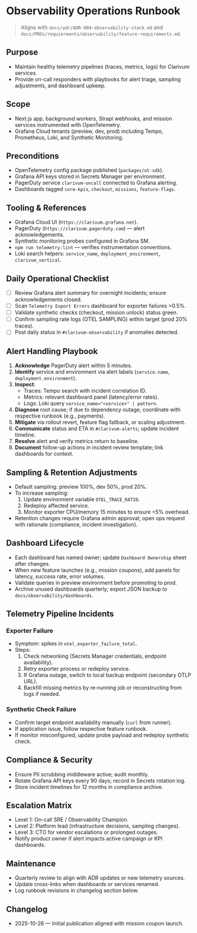 # Observability Operations Runbook

> Aligns with `docs/adr/ADR-004-observability-stack.md` and `docs/PRDs/requierments/observability/feature-requirements.md`.

## Purpose
- Maintain healthy telemetry pipelines (traces, metrics, logs) for Clarivum services.
- Provide on-call responders with playbooks for alert triage, sampling adjustments, and dashboard upkeep.

## Scope
- Next.js app, background workers, Strapi webhooks, and mission services instrumented with OpenTelemetry.
- Grafana Cloud tenants (preview, dev, prod) including Tempo, Prometheus, Loki, and Synthetic Monitoring.

## Preconditions
- OpenTelemetry config package published (`packages/ot-sdk`).
- Grafana API keys stored in Secrets Manager per environment.
- PagerDuty service `clarivum-oncall` connected to Grafana alerting.
- Dashboards tagged `core-kpis`, `checkout`, `missions`, `feature-flags`.

## Tooling & References
- Grafana Cloud UI (`https://clarivum.grafana.net`).
- PagerDuty (`https://clarivum.pagerduty.com`) — alert acknowledgements.
- Synthetic monitoring probes configured in Grafana SM.
- `npm run telemetry:lint` — verifies instrumentation conventions.
- Loki search helpers: `service_name`, `deployment_environment`, `clarivum_vertical`.

## Daily Operational Checklist
- [ ] Review Grafana alert summary for overnight incidents; ensure acknowledgements closed.
- [ ] Scan `Telemetry Export Errors` dashboard for exporter failures >0.5%.
- [ ] Validate synthetic checks (checkout, mission unlock) status green.
- [ ] Confirm sampling rate logs (OTEL SAMPLING) within target (prod 20% traces).
- [ ] Post daily status in `#clarivum-observability` if anomalies detected.

## Alert Handling Playbook
1. **Acknowledge** PagerDuty alert within 5 minutes.
2. **Identify** service and environment via alert labels (`service.name`, `deployment.environment`).
3. **Inspect**:
   - Traces: Tempo search with incident correlation ID.
   - Metrics: relevant dashboard panel (latency/error rates).
   - Logs: Loki query `service_name="<service>" | pattern`.
4. **Diagnose** root cause; if due to dependency outage, coordinate with respective runbook (e.g., payments).
5. **Mitigate** via rollout revert, feature flag fallback, or scaling adjustment.
6. **Communicate** status and ETA in `#clarivum-alerts`; update incident timeline.
7. **Resolve** alert and verify metrics return to baseline.
8. **Document** follow-up actions in incident review template; link dashboards for context.

## Sampling & Retention Adjustments
- Default sampling: preview 100%, dev 50%, prod 20%.
- To increase sampling:
  1. Update environment variable `OTEL_TRACE_RATIO`.
  2. Redeploy affected service.
  3. Monitor exporter CPU/memory 15 minutes to ensure <5% overhead.
- Retention changes require Grafana admin approval; open ops request with rationale (compliance, incident investigation).

## Dashboard Lifecycle
- Each dashboard has named owner; update `Dashboard Ownership` sheet after changes.
- When new feature launches (e.g., mission coupons), add panels for latency, success rate, error volumes.
- Validate queries in preview environment before promoting to prod.
- Archive unused dashboards quarterly; export JSON backup to `docs/observability/dashboards`.

## Telemetry Pipeline Incidents
### Exporter Failure
- Symptom: spikes in `otel_exporter_failure_total`.
- Steps:
  1. Check networking (Secrets Manager credentials, endpoint availability).
  2. Retry exporter process or redeploy service.
  3. If Grafana outage, switch to local backup endpoint (secondary OTLP URL).
  4. Backfill missing metrics by re-running job or reconstructing from logs if needed.

### Synthetic Check Failure
- Confirm target endpoint availability manually (`curl` from runner).
- If application issue, follow respective feature runbook.
- If monitor misconfigured, update probe payload and redeploy synthetic check.

## Compliance & Security
- Ensure PII scrubbing middleware active; audit monthly.
- Rotate Grafana API keys every 90 days; record in Secrets rotation log.
- Store incident timelines for 12 months in compliance archive.

## Escalation Matrix
- Level 1: On-call SRE / Observability Champion.
- Level 2: Platform lead (infrastructure decisions, sampling changes).
- Level 3: CTO for vendor escalations or prolonged outages.
- Notify product owner if alert impacts active campaign or KPI dashboards.

## Maintenance
- Quarterly review to align with ADR updates or new telemetry sources.
- Update cross-links when dashboards or services renamed.
- Log runbook revisions in changelog section below.

## Changelog
- 2025-10-26 — Initial publication aligned with mission coupon launch.
